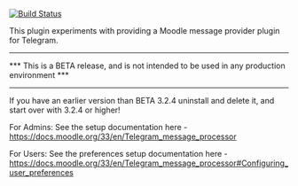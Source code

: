 [![Build Status](https://travis-ci.org/mchurchward/moodle-message_output_telegram.png?branch=MOODLE_32_BETA)](https://travis-ci.org/mchurchward/moodle-message_output_telegram)

This plugin experiments with providing a Moodle message provider plugin for Telegram.

-----
*** This is a BETA release, and is not intended to be used in any production environment ***

-----

If you have an earlier version than BETA 3.2.4 uninstall and delete it, and start over with 3.2.4 or higher!


For Admins:
See the setup documentation here - https://docs.moodle.org/33/en/Telegram_message_processor

For Users:
See the preferences setup documentation here - https://docs.moodle.org/33/en/Telegram_message_processor#Configuring_user_preferences
